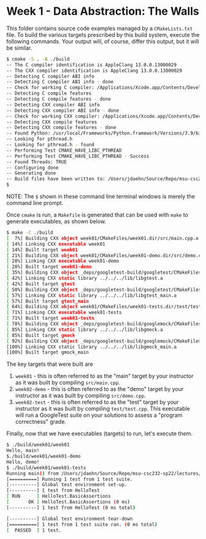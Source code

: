 # Week 1 - Data Abstraction: The Walls

This folder contains source code examples managed by a `CMakeLists.txt` file. To build the various targets prescribed by this build system, execute the following commands. Your output will, of course, differ this output, but it will be similar.

```bash
$ cmake -S . -B ./build
-- The C compiler identification is AppleClang 13.0.0.13000029
-- The CXX compiler identification is AppleClang 13.0.0.13000029
-- Detecting C compiler ABI info
-- Detecting C compiler ABI info - done
-- Check for working C compiler: /Applications/Xcode.app/Contents/Developer/Toolchains/XcodeDefault.xctoolchain/usr/bin/cc - skipped
-- Detecting C compile features
-- Detecting C compile features - done
-- Detecting CXX compiler ABI info
-- Detecting CXX compiler ABI info - done
-- Check for working CXX compiler: /Applications/Xcode.app/Contents/Developer/Toolchains/XcodeDefault.xctoolchain/usr/bin/c++ - skipped
-- Detecting CXX compile features
-- Detecting CXX compile features - done
-- Found Python: /usr/local/Frameworks/Python.framework/Versions/3.9/bin/python3.9 (found version "3.9.9") found components: Interpreter
-- Looking for pthread.h
-- Looking for pthread.h - found
-- Performing Test CMAKE_HAVE_LIBC_PTHREAD
-- Performing Test CMAKE_HAVE_LIBC_PTHREAD - Success
-- Found Threads: TRUE
-- Configuring done
-- Generating done
-- Build files have been written to: /Users/jdaehn/Source/Repo/msu-csc232-sp22/lectures/build
$
```

NOTE: The `$` shown in these command line terminal windows is merely the command line prompt.

Once `cmake` is run, a `Makefile` is generated that can be used with `make` to generate executables, as shown below.

```bash
$ make -C ./build
[  7%] Building CXX object week01/CMakeFiles/week01.dir/src/main.cpp.o
[ 14%] Linking CXX executable week01
[ 14%] Built target week01
[ 21%] Building CXX object week01/CMakeFiles/week01-demo.dir/src/demo.cpp.o
[ 28%] Linking CXX executable week01-demo
[ 28%] Built target week01-demo
[ 35%] Building CXX object _deps/googletest-build/googletest/CMakeFiles/gtest.dir/src/gtest-all.cc.o
[ 42%] Linking CXX static library ../../../lib/libgtest.a
[ 42%] Built target gtest
[ 50%] Building CXX object _deps/googletest-build/googletest/CMakeFiles/gtest_main.dir/src/gtest_main.cc.o
[ 57%] Linking CXX static library ../../../lib/libgtest_main.a
[ 57%] Built target gtest_main
[ 64%] Building CXX object week01/CMakeFiles/week01-tests.dir/test/test.cpp.o
[ 71%] Linking CXX executable week01-tests
[ 71%] Built target week01-tests
[ 78%] Building CXX object _deps/googletest-build/googlemock/CMakeFiles/gmock.dir/src/gmock-all.cc.o
[ 85%] Linking CXX static library ../../../lib/libgmock.a
[ 85%] Built target gmock
[ 92%] Building CXX object _deps/googletest-build/googlemock/CMakeFiles/gmock_main.dir/src/gmock_main.cc.o
[100%] Linking CXX static library ../../../lib/libgmock_main.a
[100%] Built target gmock_main
```

The key targets that were built are

1. `week01` - this is often referred to as the "main" target by your instructor as it was built by compiling `src/main.cpp`.
2. `week02-demo` - this is often referred to as the "demo" target by your instructor as it was built by compiling `src/demo.cpp`.
3. `week02-test` - this is often referred to as the "test" target by your instructor as it was built by compiling `test/test.cpp`. This executable will run a GoogleTest suite on your solutions to assess a "program correctness" grade.

Finally, now that we have executables (targets) to run, let's execute them.

```bash
$ ./build/week01/week01
Hello, main!
$./build/week01/week01-demo
Hello, demo!
$ ./build/week01/week01-tests                                                                                   127 ↵
Running main() from /Users/jdaehn/Source/Repo/msu-csc232-sp22/lectures/build/_deps/googletest-src/googletest/src/gtest_main.cc
[==========] Running 1 test from 1 test suite.
[----------] Global test environment set-up.
[----------] 1 test from HelloTest
[ RUN      ] HelloTest.BasicAssertions
[       OK ] HelloTest.BasicAssertions (0 ms)
[----------] 1 test from HelloTest (0 ms total)

[----------] Global test environment tear-down
[==========] 1 test from 1 test suite ran. (0 ms total)
[  PASSED  ] 1 test.
```
